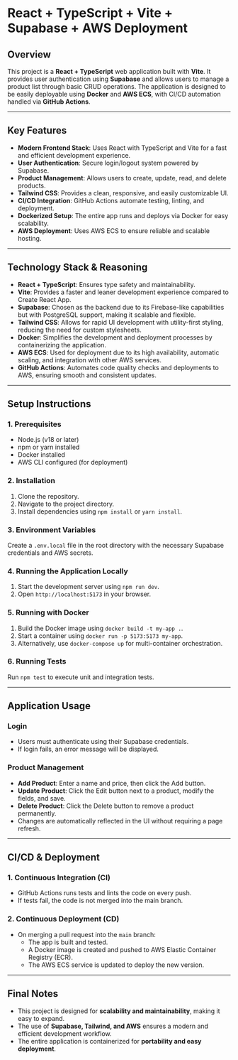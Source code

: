 # React + TypeScript + Vite + Supabase + AWS Deployment

## **Overview**

This project is a **React + TypeScript** web application built with **Vite**. It provides user authentication using **Supabase** and allows users to manage a product list through basic CRUD operations. The application is designed to be easily deployable using **Docker** and **AWS ECS**, with CI/CD automation handled via **GitHub Actions**.

---

## **Key Features**

- **Modern Frontend Stack**: Uses React with TypeScript and Vite for a fast and efficient development experience.
- **User Authentication**: Secure login/logout system powered by Supabase.
- **Product Management**: Allows users to create, update, read, and delete products.
- **Tailwind CSS**: Provides a clean, responsive, and easily customizable UI.
- **CI/CD Integration**: GitHub Actions automate testing, linting, and deployment.
- **Dockerized Setup**: The entire app runs and deploys via Docker for easy scalability.
- **AWS Deployment**: Uses AWS ECS to ensure reliable and scalable hosting.

---

## **Technology Stack & Reasoning**

- **React + TypeScript**: Ensures type safety and maintainability.
- **Vite**: Provides a faster and leaner development experience compared to Create React App.
- **Supabase**: Chosen as the backend due to its Firebase-like capabilities but with PostgreSQL support, making it scalable and flexible.
- **Tailwind CSS**: Allows for rapid UI development with utility-first styling, reducing the need for custom stylesheets.
- **Docker**: Simplifies the development and deployment processes by containerizing the application.
- **AWS ECS**: Used for deployment due to its high availability, automatic scaling, and integration with other AWS services.
- **GitHub Actions**: Automates code quality checks and deployments to AWS, ensuring smooth and consistent updates.

---

## **Setup Instructions**

### **1. Prerequisites**

- Node.js (v18 or later)
- npm or yarn installed
- Docker installed
- AWS CLI configured (for deployment)

### **2. Installation**

1. Clone the repository.
2. Navigate to the project directory.
3. Install dependencies using `npm install` or `yarn install`.

### **3. Environment Variables**

Create a `.env.local` file in the root directory with the necessary Supabase credentials and AWS secrets.

### **4. Running the Application Locally**

1. Start the development server using `npm run dev`.
2. Open `http://localhost:5173` in your browser.

### **5. Running with Docker**

1. Build the Docker image using `docker build -t my-app .`.
2. Start a container using `docker run -p 5173:5173 my-app`.
3. Alternatively, use `docker-compose up` for multi-container orchestration.

### **6. Running Tests**

Run `npm test` to execute unit and integration tests.

---

## **Application Usage**

### **Login**

- Users must authenticate using their Supabase credentials.
- If login fails, an error message will be displayed.

### **Product Management**

- **Add Product**: Enter a name and price, then click the Add button.
- **Update Product**: Click the Edit button next to a product, modify the fields, and save.
- **Delete Product**: Click the Delete button to remove a product permanently.
- Changes are automatically reflected in the UI without requiring a page refresh.

---

## **CI/CD & Deployment**

### **1. Continuous Integration (CI)**

- GitHub Actions runs tests and lints the code on every push.
- If tests fail, the code is not merged into the main branch.

### **2. Continuous Deployment (CD)**

- On merging a pull request into the `main` branch:
  - The app is built and tested.
  - A Docker image is created and pushed to AWS Elastic Container Registry (ECR).
  - The AWS ECS service is updated to deploy the new version.

---

## **Final Notes**

- This project is designed for **scalability and maintainability**, making it easy to expand.
- The use of **Supabase, Tailwind, and AWS** ensures a modern and efficient development workflow.
- The entire application is containerized for **portability and easy deployment**.
